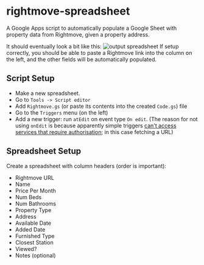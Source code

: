 # rightmove-spreadsheet
A Google Apps script to automatically populate a Google Sheet with property data from Rightmove, given a property address.

It should eventually look a bit like this:
![output spreadsheet](https://user-images.githubusercontent.com/44006267/132998672-1915e65c-e298-4fb3-b811-06000b9d9c7a.png "Disclaimer: these are not properties that I'm viewing...")
If setup correctly, you should be able to paste a Rightmove link into the column on the left, and the other fields will be automatically populated.

## Script Setup

- Make a new spreadsheet.
- Go to `Tools -> Script editor`
- Add `Rightmove.gs` (or paste its contents into the created `Code.gs`) file
- Go to the `Triggers` menu (on the left)
- Add a new trigger: run `atEdit` on event type `On edit`. (The reason for not using `onEdit` is because apparently simple triggers [can't access services that require authorisation](https://stackoverflow.com/questions/58359417/you-do-not-have-permission-to-call-urlfetchapp-fetch); in this case fetching a URL)

## Spreadsheet Setup

Create a spreadsheet with column headers (order is important):
- Rightmove URL
- Name
- Price Per Month
- Num Beds
- Num Bathrooms
- Property Type
- Address
- Available Date
- Added Date
- Furnished Type
- Closest Station
- Viewed?
- Notes (optional)
